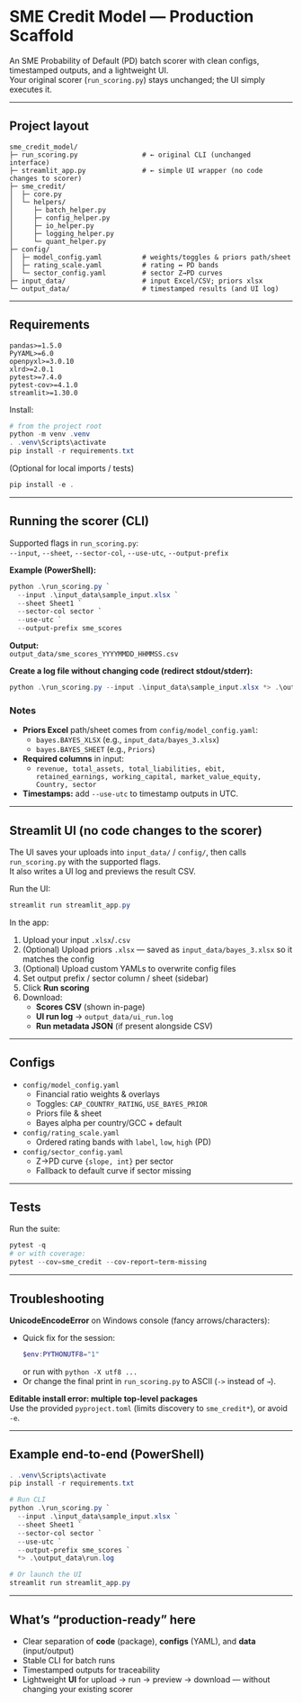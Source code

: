 # SME Credit Model — Production Scaffold

An SME Probability of Default (PD) batch scorer with clean configs, timestamped outputs, and a lightweight UI.  
Your original scorer (`run_scoring.py`) stays unchanged; the UI simply executes it.

---

## Project layout

```
sme_credit_model/
├─ run_scoring.py                # ← original CLI (unchanged interface)
├─ streamlit_app.py              # ← simple UI wrapper (no code changes to scorer)
├─ sme_credit/
│  ├─ core.py
│  └─ helpers/
│     ├─ batch_helper.py
│     ├─ config_helper.py
│     ├─ io_helper.py
│     ├─ logging_helper.py
│     └─ quant_helper.py
├─ config/
│  ├─ model_config.yaml          # weights/toggles & priors path/sheet
│  ├─ rating_scale.yaml          # rating ↔ PD bands
│  └─ sector_config.yaml         # sector Z→PD curves
├─ input_data/                   # input Excel/CSV; priors xlsx
└─ output_data/                  # timestamped results (and UI log)
```

---

## Requirements

```
pandas>=1.5.0
PyYAML>=6.0
openpyxl>=3.0.10
xlrd>=2.0.1
pytest>=7.4.0
pytest-cov>=4.1.0
streamlit>=1.30.0
```

Install:

```powershell
# from the project root
python -m venv .venv
. .venv\Scripts\activate
pip install -r requirements.txt
```

(Optional for local imports / tests)
```powershell
pip install -e .
```

---

## Running the scorer (CLI)

Supported flags in `run_scoring.py`:  
`--input`, `--sheet`, `--sector-col`, `--use-utc`, `--output-prefix`

**Example (PowerShell):**
```powershell
python .\run_scoring.py `
  --input .\input_data\sample_input.xlsx `
  --sheet Sheet1 `
  --sector-col sector `
  --use-utc `
  --output-prefix sme_scores
```

**Output:**  
`output_data/sme_scores_YYYYMMDD_HHMMSS.csv`

**Create a log file without changing code (redirect stdout/stderr):**
```powershell
python .\run_scoring.py --input .\input_data\sample_input.xlsx *> .\output_data\run.log
```

### Notes
- **Priors Excel** path/sheet comes from `config/model_config.yaml`:
  - `bayes.BAYES_XLSX` (e.g., `input_data/bayes_3.xlsx`)
  - `bayes.BAYES_SHEET` (e.g., `Priors`)
- **Required columns** in input:
  - `revenue, total_assets, total_liabilities, ebit, retained_earnings, working_capital, market_value_equity, Country, sector`
- **Timestamps:** add `--use-utc` to timestamp outputs in UTC.

---

## Streamlit UI (no code changes to the scorer)

The UI saves your uploads into `input_data/` / `config/`, then calls `run_scoring.py` with the supported flags.  
It also writes a UI log and previews the result CSV.

Run the UI:
```powershell
streamlit run streamlit_app.py
```

In the app:
1. Upload your input `.xlsx`/`.csv`
2. (Optional) Upload priors `.xlsx` — saved as `input_data/bayes_3.xlsx` so it matches the config
3. (Optional) Upload custom YAMLs to overwrite config files
4. Set output prefix / sector column / sheet (sidebar)
5. Click **Run scoring**
6. Download:
   - **Scores CSV** (shown in-page)
   - **UI run log** → `output_data/ui_run.log`
   - **Run metadata JSON** (if present alongside CSV)

---

## Configs

- `config/model_config.yaml`
  - Financial ratio weights & overlays
  - Toggles: `CAP_COUNTRY_RATING`, `USE_BAYES_PRIOR`
  - Priors file & sheet
  - Bayes alpha per country/GCC + default
- `config/rating_scale.yaml`
  - Ordered rating bands with `label`, `low`, `high` (PD)
- `config/sector_config.yaml`
  - Z→PD curve `{slope, int}` per sector
  - Fallback to default curve if sector missing

---

## Tests

Run the suite:
```powershell
pytest -q
# or with coverage:
pytest --cov=sme_credit --cov-report=term-missing
```

---

## Troubleshooting

**UnicodeEncodeError** on Windows console (fancy arrows/characters):
- Quick fix for the session:
  ```powershell
  $env:PYTHONUTF8="1"
  ```
  or run with `python -X utf8 ...`
- Or change the final print in `run_scoring.py` to ASCII (`->` instead of `→`).

**Editable install error: multiple top-level packages**  
Use the provided `pyproject.toml` (limits discovery to `sme_credit*`), or avoid `-e`.

---

## Example end-to-end (PowerShell)

```powershell
. .venv\Scripts\activate
pip install -r requirements.txt

# Run CLI
python .\run_scoring.py `
  --input .\input_data\sample_input.xlsx `
  --sheet Sheet1 `
  --sector-col sector `
  --use-utc `
  --output-prefix sme_scores `
  *> .\output_data\run.log

# Or launch the UI
streamlit run streamlit_app.py
```

---

## What’s “production-ready” here

- Clear separation of **code** (package), **configs** (YAML), and **data** (input/output)
- Stable CLI for batch runs
- Timestamped outputs for traceability
- Lightweight **UI** for upload → run → preview → download — without changing your existing scorer
